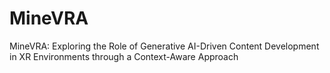 # MineVRA
MineVRA: Exploring the Role of Generative AI-Driven Content Development in XR Environments through a Context-Aware Approach
